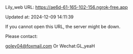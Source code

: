 Lily_web URL: https://ae6d-61-165-102-156.ngrok-free.app

Updated at: 2024-12-09 14:11:39

If you cannot open this URL, the server might be down.

Please contact: 

goley04@foxmail.com Or Wechat:GL_yeaH